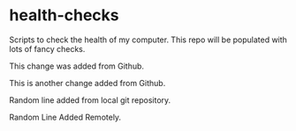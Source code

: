 # health-checks
Scripts to check the health of my computer.
This repo will be populated with lots of fancy checks.

This change was added from Github.

This is another change added from Github.

Random line added from local git repository.

Random Line Added Remotely.
